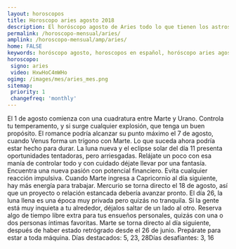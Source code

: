 ```yaml
---
layout: horoscopos
title: Horoscopo aries agosto 2018 
description: El horóscopo agosto de Aries todo lo que tienen los astros preparados para este mes, amor, trabajo, familia. Todo sobre astrologia, tarot, predicciones. Horoscopo gratis en español, predicciones y astrología.
permalink: /horoscopo-mensual/aries/
amplink: /horoscopo-mensual/amp/aries/
home: FALSE
keywords: horóscopo agosto, horoscopos en español, horóscopo aries agosto , horóscopo esperanza gracia, horoscop, horóscopos gratis, horoscopo aries, Tarot, Astrologia, Zodíaco, aries, horoscopo gratis, horoscopo del mes 
horoscopo:
 signo: aries
 video: HxwHoC4mWHo
ogimg: /images/mes/aries_mes.png
sitemap:
 priority: 1
 changefreq: 'monthly'
---
```



El 1 de agosto comienza con una cuadratura entre Marte y Urano. Controla tu temperamento, y si surge cualquier explosión, que tenga un buen propósito. El romance podría alcanzar su punto máximo el 7 de agosto, cuando Venus forma un trígono con Marte. Lo que suceda ahora podría estar hecho para durar. La luna nueva y el eclipse solar del día 11 presenta oportunidades tentadoras, pero arriesgadas. Relájate un poco con esa manía de controlar todo y con cuidado déjate llevar por una fantasía. Encuentra una nueva pasión con potencial financiero. Evita cualquier reacción impulsiva. Cuando Marte ingresa a Capricornio al día siguiente, hay más energía para trabajar. Mercurio se torna directo el 18 de agosto, así que un proyecto o relación estancada debería avanzar pronto. El día 26, la luna llena es una época muy privada pero quizás no tranquila. Si la gente está muy inquieta a tu alrededor, déjalos saltar de un lado al otro. Reserva algo de tiempo libre extra para tus ensueños personales, quizás con una o dos personas íntimas favoritas. Marte se torna directo al día siguiente, después de haber estado retrógrado desde el 26 de junio. Prepárate para estar a toda máquina. Días destacados: 5, 23, 28Días desafiantes: 3, 16</div>
